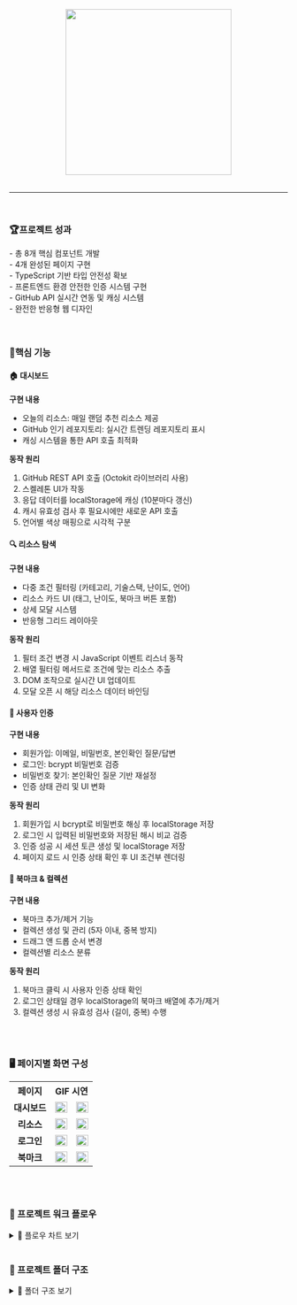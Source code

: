 <div align="center">

<img src="https://github.com/user-attachments/assets/fce281d5-c8ba-40f3-86f4-39009c31a920" height=300 width=300>
</div>
<br />
<hr>
<br />

<h3>🏆프로젝트 성과</h3>
- 총 8개 핵심 컴포넌트 개발<br />
- 4개 완성된 페이지 구현<br />
- TypeScript 기반 타입 안전성 확보<br />
- 프론트엔드 환경 안전한 인증 시스템 구현<br />
- GitHub API 실시간 연동 및 캐싱 시스템<br />
- 완전한 반응형 웹 디자인<br />
<br />
<br />

<h3>📌핵심 기능</h3>

<h4>🏠 대시보드</h4>

**구현 내용** <br />
- 오늘의 리소스: 매일 랜덤 추천 리소스 제공<br />
- GitHub 인기 레포지토리: 실시간 트렌딩 레포지토리 표시<br/>
- 캐싱 시스템을 통한 API 호출 최적화 <br/>

**동작 원리** <br />
1. GitHub REST API 호출 (Octokit 라이브러리 사용) <br/>
2. 스켈레톤 UI가 작동 <br/>
2. 응답 데이터를 localStorage에 캐싱 (10분마다 갱신) <br/>
3. 캐시 유효성 검사 후 필요시에만 새로운 API 호출 <br/>
4. 언어별 색상 매핑으로 시각적 구분 <br/>

<h4>🔍 리소스 탐색</h4>

**구현 내용** <br />
- 다중 조건 필터링 (카테고리, 기술스택, 난이도, 언어)<br />
- 리소스 카드 UI (태그, 난이도, 북마크 버튼 포함)<br />
- 상세 모달 시스템<br />
- 반응형 그리드 레이아웃<br />

**동작 원리** <br />
1. 필터 조건 변경 시 JavaScript 이벤트 리스너 동작 <br/>
2. 배열 필터링 메서드로 조건에 맞는 리소스 추출 <br/>
3. DOM 조작으로 실시간 UI 업데이트 <br/>
4. 모달 오픈 시 해당 리소스 데이터 바인딩 <br/>

<h4>🔐 사용자 인증</h4>

**구현 내용** <br />
- 회원가입: 이메일, 비밀번호, 본인확인 질문/답변<br />
- 로그인: bcrypt 비밀번호 검증<br />
- 비밀번호 찾기: 본인확인 질문 기반 재설정<br />
- 인증 상태 관리 및 UI 변화<br />

**동작 원리** <br />
1. 회원가입 시 bcrypt로 비밀번호 해싱 후 localStorage 저장 <br/>
2. 로그인 시 입력된 비밀번호와 저장된 해시 비교 검증 <br/>
3. 인증 성공 시 세션 토큰 생성 및 localStorage 저장 <br/>
4. 페이지 로드 시 인증 상태 확인 후 UI 조건부 렌더링 <br/>

<h4>📌 북마크 & 컬렉션</h4>

**구현 내용** <br />
- 북마크 추가/제거 기능<br />
- 컬렉션 생성 및 관리 (5자 이내, 중복 방지)<br />
- 드래그 앤 드롭 순서 변경<br />
- 컬렉션별 리소스 분류<br />

**동작 원리** <br />
1. 북마크 클릭 시 사용자 인증 상태 확인 <br/>
2. 로그인 상태일 경우 localStorage의 북마크 배열에 추가/제거 <br/>
3. 컬렉션 생성 시 유효성 검사 (길이, 중복) 수행 <br/>
<br/>
<br/>



<h3>🖥️ 페이지별 화면 구성</h3> 
 <table align="center">
  <tr>
    <th align="center">페이지</th>
    <th align="center" colspan="2">GIF 시연</th>
  </tr>
  
  <tr>
    <td align="center"><strong>대시보드</strong></td>
    <td align="center"><img src="https://github.com/user-attachments/assets/ed9e4722-5d14-44fd-b325-051b7f0ca474" width="100%"></td>
    <td align="center"><img src="https://github.com/user-attachments/assets/0f555a93-b6cb-4d7f-8999-e39d0fe9b68c" width="100%"></td>
</tr>
<tr>
    <td align="center"><strong>리소스</strong></td>
    <td align="center"><img src="https://github.com/user-attachments/assets/b2056bd2-41a6-4485-8c89-eec71303fd57" width="100%"></td>
    <td align="center"><img src="https://github.com/user-attachments/assets/af2bd97f-bb9a-48b7-a4a1-b1c759a605d7" width="100%" height="50%"></td>
</tr>
<tr>
    <td align="center"> <strong>로그인</strong></td>
    <td align="center"><img src="https://github.com/user-attachments/assets/b9c37f31-5b07-4335-86b2-8fa4a171be52" width="100%"></td>
    <td align="center"><img src="https://github.com/user-attachments/assets/54f79f70-d111-4734-9587-d28d05f76f50" width="100%"></td>
</tr>
<tr>
    <td align="center"><strong>북마크</strong></td>
    <td align="center"><img src="https://github.com/user-attachments/assets/e0e99f99-8638-48c9-8fc9-47b0bc2f61f5" width="100%"></td>
    <td align="center"><img src="https://github.com/user-attachments/assets/bf880c07-b6b2-4256-9d4d-d48e8d4a95b2" width="100%"></td>
</tr>
</table>
<br />
<br />

<h3>🔄 프로젝트 워크 플로우</h3>

<details>
<summary>🔄 플로우 차트 보기</summary>

<h4>사용자 인증 플로우</h4>

```mermaid
graph TD
    A[북마크 페이지 접근] --> B{로그인 상태 확인}
    B -->|미로그인| C[로그인 페이지]
    B -->|로그인됨| D[대시보드]
    C --> E[회원가입/로그인]
    E --> F{인증 성공?}
    F -->|성공| G[세션 저장]
    F -->|실패| H[에러 메시지]
    G --> D
    H --> C
```

<h4>북마크 기능 플로우</h4>

```mermaid
graph TD
    A[북마크 클릭] --> B{로그인 상태?}
    B -->|미로그인| C[로그인 요청]
    B -->|로그인됨| D{이미 북마크?}
    D -->|예| E[북마크 제거]
    D -->|아니오| F[북마크 추가]
    E --> G[localStorage 업데이트]
    F --> G
    G --> H[UI 상태 변경]
```

<h4>GitHub API 캐싱 플로우</h4>

```mermaid
graph TD
    A[API 요청] --> B{캐시 존재?}
    B -->|있음| C{캐시 유효?}
    B -->|없음| D[GitHub API 호출]
    C -->|유효| E[캐시 데이터 반환]
    C -->|만료| D
    D --> F[응답 데이터 캐싱]
    F --> G[데이터 반환]
    E --> H[화면 렌더링]
    G --> H
```

<h4>리소스 필터링 플로우</h4>

```mermaid
graph TD
    A[필터 조건 변경] --> B[이벤트 리스너 동작]
    B --> C[현재 필터 상태 수집]
    C --> D[리소스 배열 필터링]
    D --> E{결과 존재?}
    E -->|있음| F[카드 UI 렌더링]
    E -->|없음| G[검색 결과가 없습니다.]
    F --> H[UI 업데이트]
    G --> I[필터 초기화 옵션]
```

</details>
<br />

<h3>📂 프로젝트 폴더 구조</h3>

<details>
<summary>📂 폴더 구조 보기</summary>

```text
📦 src
├── 📂 api
│   └── 📜 githubApi.ts
├── 📂 components
│   ├── 📂 Button
│   │   └── 📜 button.html
│   ├── 📂 DailyResources
│   │   ├── 📜 daily-resources.html
│   │   └── 📜 daily-resources.ts
│   ├── 📂 Footer
│   │   └── 📜 footer.html
│   ├── 📂 GithubCard
│   │   ├── 📜 github-card.html
│   │   └── 📜 githubCard.ts
│   ├── 📂 Header
│   │   └── 📜 header.html
│   ├── 📂 Modal
│   │   └── 📜 modal.html
│   ├── 📂 ResourceCard
│   │   └── 📜 resource-card.html
│   ├── 📂 Sample
│   │   └── 📜 sample.html
│   └── 📂 Sidebar
│       ├── 📜 sidebar.html
│       └── 📜 sidebar.ts
├── 📂 data
│   ├── 📜 colors.json
│   └── 📜 resource.json
├── 📂 pages
│   ├── 📂 .git
│   ├── 📜 bookmark.html
│   ├── 📜 login.html
│   └── 📜 resource.html
├── 📂 script
│   ├── 📜 bookmarkRendering.ts
│   ├── 📜 collectionModal.ts
│   ├── 📜 collectionRendering.ts
│   ├── 📜 dailyResources.ts
│   ├── 📜 filter.ts
│   ├── 📜 header.ts
│   ├── 📜 login.ts
│   ├── 📜 modalRendering.ts
│   └── 📜 resourceRendering.ts
├── 📂 service
│   ├── 📜 auth.ts
│   └── 📜 bookmark.ts
├── 📂 types
│   ├── 📜 bookmark.type.ts
│   ├── 📜 github.type.ts
│   ├── 📜 resource.type.ts
│   └── 📜 user.type.ts
├── 📜 main.ts
├── 📜 style.css
└── 📜 vite-env.d.ts
```
</details>
